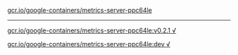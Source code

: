[gcr.io/google-containers/metrics-server-ppc64le](https://hub.docker.com/r/anjia0532/metrics-server-ppc64le/tags/) 

----
[gcr.io/google-containers/metrics-server-ppc64le:v0.2.1 √](https://hub.docker.com/r/anjia0532/metrics-server-ppc64le/tags/)

[gcr.io/google-containers/metrics-server-ppc64le:dev √](https://hub.docker.com/r/anjia0532/metrics-server-ppc64le/tags/)

